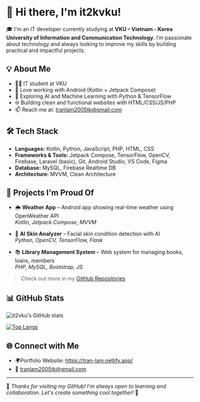 # 👋 Hi there, I'm it2kvku!

🎓 I'm an IT developer currently studying at **VKU – Vietnam - Korea University of Information and Communication Technology**. I’m passionate about technology and always looking to improve my skills by building practical and impactful projects.

## 💡 About Me

- 🧑‍💻 IT student at VKU
- 📱 Love working with Android (Kotlin + Jetpack Compose)
- 🤖 Exploring AI and Machine Learning with Python & TensorFlow
- 🌐 Building clean and functional websites with HTML/CSS/JS/PHP
- 📫 Reach me at: tranlam2005tk@gmail.com

## 🛠️ Tech Stack

- **Languages:** Kotlin, Python, JavaScript, PHP, HTML, CSS
- **Frameworks & Tools:** Jetpack Compose, TensorFlow, OpenCV, Firebase, Laravel (basic), Git, Android Studio, VS Code, Figma
- **Database:** MySQL, Firebase Realtime DB
- **Architecture:** MVVM, Clean Architecture

## 📌 Projects I'm Proud Of

- 🌦️ **Weather App** – Android app showing real-time weather using OpenWeather API  
  _Kotlin, Jetpack Compose, MVVM_

- 🧠 **AI Skin Analyzer** – Facial skin condition detection with AI  
  _Python, OpenCV, TensorFlow, Flask_

- 📚 **Library Management System** – Web system for managing books, loans, members  
  _PHP, MySQL, Bootstrap, JS_

> Check out more in my [GitHub Repositories](https://github.com/it2kvku?tab=repositories)

## 📊 GitHub Stats

![it2vku's GitHub stats](https://github-readme-stats.vercel.app/api?username=it2kvku&show_icons=true&theme=default)

[![Top Langs](https://github-readme-stats.vercel.app/api/top-langs/?username=it2kvku&layout=compact)](https://github.com/it2kvku)

## 🌐 Connect with Me
- 🌍Portfolio Website: https://tran-lam.netlify.app/
- 📧 tranlam2005tk@gmail.com

---

💬 *Thanks for visiting my GitHub! I'm always open to learning and collaboration. Let's create something cool together!* 🚀
